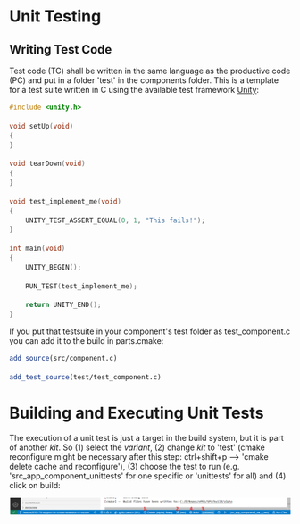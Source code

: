 # Unit Testing

## Writing Test Code

Test code (TC) shall be written in the same language as the productive code (PC) and put in a folder 'test' in the components folder. This is a template for a test suite written in C using the available test framework [Unity](http://www.throwtheswitch.org/unity):

```C
#include <unity.h>

void setUp(void)
{
}

void tearDown(void)
{
}

void test_implement_me(void)
{
    UNITY_TEST_ASSERT_EQUAL(0, 1, "This fails!");
}

int main(void)
{
    UNITY_BEGIN();

    RUN_TEST(test_implement_me);

    return UNITY_END();
}
```

If you put that testsuite in your component's test folder as test_component.c you can add it to the build in parts.cmake:

```cmake
add_source(src/component.c)

add_test_source(test/test_component.c)
```

# Building and Executing Unit Tests

The execution of a unit test is just a target in the build system, but it is part of another _kit_. So (1) select the _variant_, (2) change _kit_ to 'test' (cmake reconfigure might be necessary after this step: ctrl+shift+p --> 'cmake delete cache and reconfigure'), (3) choose the test to run (e.g. 'src_app_component_unittests' for one specific or 'unittests' for all) and (4) click on build:

![vscode-build](img/vscode-test.png)
